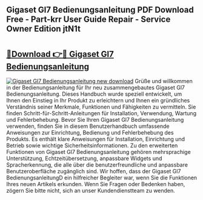 ## Gigaset Gl7 Bedienungsanleitung PDF Download Free - Part-krr User Guide Repair - Service Owner Edition jtN1t

# <h2><a href="http://df54o26.blite.top/?on=Gigaset+Gl7+Bedienungsanleitung">🔗Download 👉🔴 Gigaset Gl7 Bedienungsanleitung</a></h2>

[![Gigaset Gl7 Bedienungsanleitung new download](https://i.imgur.com/lujVjoI.png)](http://df54o26.blite.top/?on=Gigaset+Gl7+Bedienungsanleitung)
Grüße und willkommen in der Bedienungsanleitung für Ihr neu zusammengebautes Gigaset Gl7 Bedienungsanleitung. Dieses Handbuch wurde speziell entwickelt, um Ihnen den Einstieg in Ihr Produkt zu erleichtern und Ihnen ein gründliches Verständnis seiner Merkmale, Funktionen und Fähigkeiten zu vermitteln. Sie finden Schritt-für-Schritt-Anleitungen für Installation, Verwendung, Wartung und Fehlerbehebung. Bevor Sie Ihren Gigaset Gl7 Bedienungsanleitung verwenden, finden Sie in diesem Benutzerhandbuch umfassende Anweisungen zur Einrichtung, Bedienung und Fehlerbehebung des Produkts. Es enthält klare Anweisungen für Installation, Einrichtung und Betrieb sowie wichtige Sicherheitsinformationen. Zu den erweiterten Funktionen von Gigaset Gl7 Bedienungsanleitung gehören mehrsprachige Unterstützung, Echtzeitübersetzung, anpassbare Widgets und Spracherkennung, die alle über die benutzerfreundliche und anpassbare Benutzeroberfläche zugänglich sind. Wir hoffen, dass der Gigaset Gl7 BedienungsanleitungD ein hilfreicher Begleiter war, wenn Sie die Funktionen Ihres neuen Artikels erkunden. Wenn Sie Fragen oder Bedenken haben, zögern Sie bitte nicht, sich an unser Kundendienstteam zu wenden.
